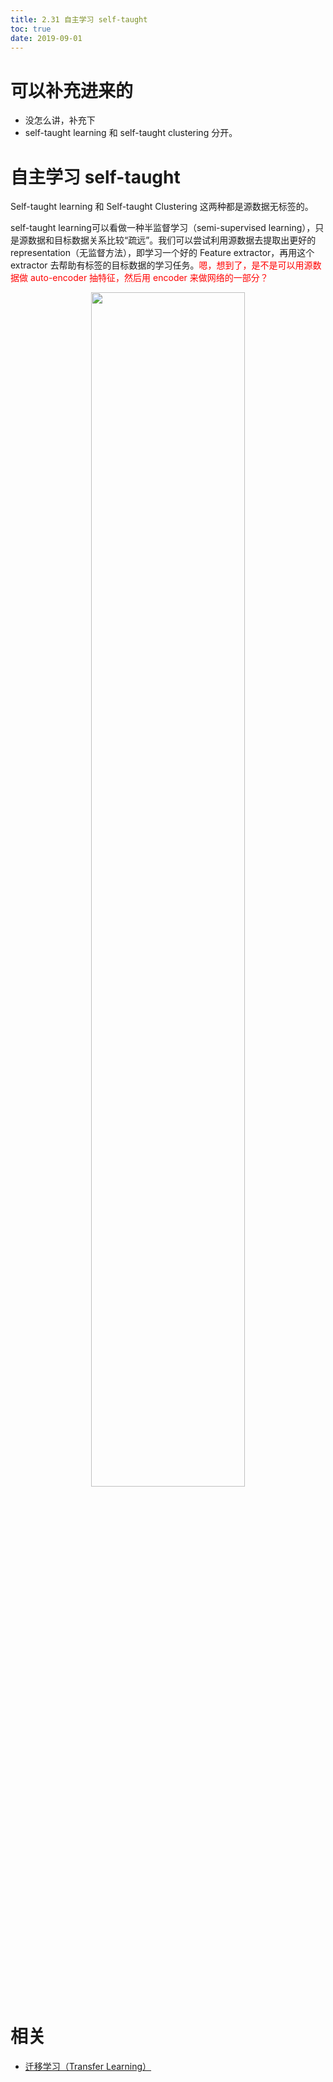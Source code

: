 ```yaml
---
title: 2.31 自主学习 self-taught
toc: true
date: 2019-09-01
---
```

# 可以补充进来的

- 没怎么讲，补充下
- self-taught learning 和 self-taught clustering 分开。


# 自主学习 self-taught


Self-taught learning 和 Self-taught Clustering 这两种都是源数据无标签的。

self-taught learning可以看做一种半监督学习（semi-supervised learning），只是源数据和目标数据关系比较“疏远”。我们可以尝试利用源数据去提取出更好的 representation（无监督方法），即学习一个好的 Feature extractor，再用这个 extractor 去帮助有标签的目标数据的学习任务。<span style="color:red;">嗯，想到了，是不是可以用源数据做 auto-encoder 抽特征，然后用 encoder 来做网络的一部分？</span>


<p align="center">
    <img width="70%" height="70%" src="http://images.iterate.site/blog/image/20190901/tPzlaEr8waH7.png?imageslim">
</p>


# 相关

- [迁移学习（Transfer Learning）](https://blog.csdn.net/qq_32690999/article/details/78849565)

